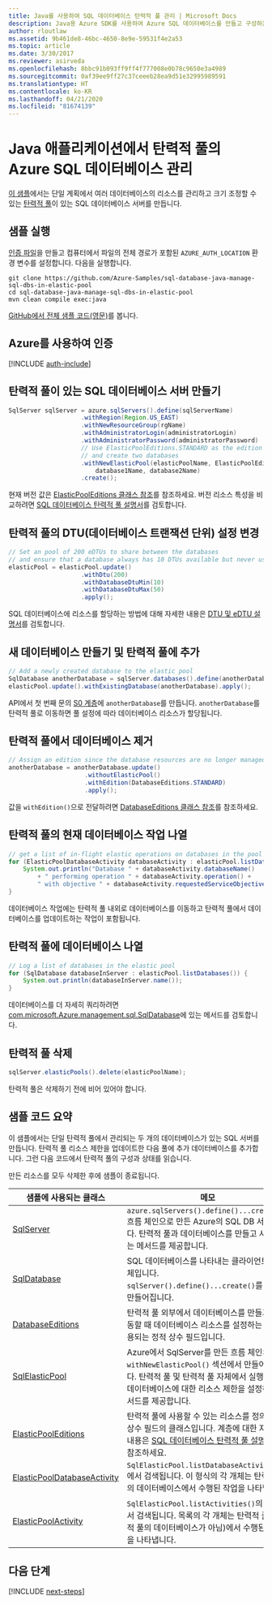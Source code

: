 ```yaml
---
title: Java를 사용하여 SQL 데이터베이스 탄력적 풀 관리 | Microsoft Docs
description: Java용 Azure SDK를 사용하여 Azure SQL 데이터베이스를 만들고 구성하는 샘플 코드
author: rloutlaw
ms.assetid: 9b461de8-46bc-4650-8e9e-59531f4e2a53
ms.topic: article
ms.date: 3/30/2017
ms.reviewer: asirveda
ms.openlocfilehash: 8bbc91b093ff9ff4f777008e0b78c9650e3a4989
ms.sourcegitcommit: 0af39ee9ff27c37ceeeb28ea9d51e32995989591
ms.translationtype: HT
ms.contentlocale: ko-KR
ms.lasthandoff: 04/21/2020
ms.locfileid: "81674139"
---
```

# <a name="manage-azure-sql-databases-in-elastic-pools-from-your-java-applications"></a>Java 애플리케이션에서 탄력적 풀의 Azure SQL 데이터베이스 관리

[이 샘플](https://github.com/Azure-Samples/sql-database-java-manage-sql-dbs-in-elastic-pool)에서는 단일 계획에서 여러 데이터베이스의 리소스를 관리하고 크기 조정할 수 있는 [탄력적 풀](/azure/sql-database/sql-database-elastic-pool)이 있는 SQL 데이터베이스 서버를 만듭니다.

## <a name="run-the-sample"></a>샘플 실행

[인증 파일](https://github.com/Azure/azure-sdk-for-java/blob/master/AUTH.md)을 만들고 컴퓨터에서 파일의 전체 경로가 포함된 `AZURE_AUTH_LOCATION` 환경 변수를 설정합니다. 다음을 실행합니다.

```
git clone https://github.com/Azure-Samples/sql-database-java-manage-sql-dbs-in-elastic-pool
cd sql-database-java-manage-sql-dbs-in-elastic-pool
mvn clean compile exec:java
```

[GitHub에서 전체 샘플 코드(영문)](https://github.com/Azure-Samples/sql-database-java-manage-sql-dbs-in-elastic-pool)를 봅니다.

## <a name="authenticate-with-azure"></a>Azure를 사용하여 인증

[!INCLUDE [auth-include](includes/java-auth-include.md)]

## <a name="create-a-sql-database-server-with-an-elastic-pool"></a>탄력적 풀이 있는 SQL 데이터베이스 서버 만들기

```java
SqlServer sqlServer = azure.sqlServers().define(sqlServerName)
                    .withRegion(Region.US_EAST)
                    .withNewResourceGroup(rgName)
                    .withAdministratorLogin(administratorLogin)
                    .withAdministratorPassword(administratorPassword)
                    // Use ElasticPoolEditions.STANDARD as the edition
                    // and create two databases
                    .withNewElasticPool(elasticPoolName, ElasticPoolEditions.STANDARD, 
                        database1Name, database2Name)
                    .create();
```

현재 버전 값은 [ElasticPoolEditions 클래스 참조](/java/api/com.microsoft.azure.management.sql.elasticpooleditions)를 참조하세요. 버전 리소스 특성을 비교하려면 [SQL 데이터베이스 탄력적 풀 설명서](/azure/sql-database/sql-database-elastic-pool)를 검토합니다. 

## <a name="change-database-transaction-unit-dtu-settings-in-an-elastic-pool"></a>탄력적 풀의 DTU(데이터베이스 트랜잭션 단위) 설정 변경

```java
// Set an pool of 200 eDTUs to share between the databases
// and ensure that a database always has 10 DTUs available but never uses more than 50
elasticPool = elasticPool.update()
                    .withDtu(200)
                    .withDatabaseDtuMin(10)
                    .withDatabaseDtuMax(50)
                    .apply();
```

SQL 데이터베이스에 리소스를 할당하는 방법에 대해 자세한 내용은 [DTU 및 eDTU 설명서](/azure/sql-database/sql-database-what-is-a-dtu)를 검토합니다.

## <a name="create-a-new-database-and-add-it-to-an-elastic-pool"></a>새 데이터베이스 만들기 및 탄력적 풀에 추가

```java
// Add a newly created database to the elastic pool
SqlDatabase anotherDatabase = sqlServer.databases().define(anotherDatabaseName).create();
elasticPool.update().withExistingDatabase(anotherDatabase).apply();            
```

API에서 첫 번째 문의 [S0 계층](/azure/sql-database/sql-database-service-tiers)에 `anotherDatabase`를 만듭니다. `anotherDatabase`를 탄력적 풀로 이동하면 풀 설정에 따라 데이터베이스 리소스가 할당됩니다.

## <a name="remove-a-database-from-an-elastic-pool"></a>탄력적 풀에서 데이터베이스 제거
```java
// Assign an edition since the database resources are no longer managed in the pool 
anotherDatabase = anotherDatabase.update()
                     .withoutElasticPool()
                     .withEdition(DatabaseEditions.STANDARD)
                     .apply();
```

값을 `withEdition()`으로 전달하려면 [DatabaseEditions 클래스 참조](/java/api/com.microsoft.azure.management.sql.databaseeditions)를 참조하세요.

## <a name="list-current-database-activities-in-an-elastic-pool"></a>탄력적 풀의 현재 데이터베이스 작업 나열
```java
// get a list of in-flight elastic operations on databases in the pool and log them 
for (ElasticPoolDatabaseActivity databaseActivity : elasticPool.listDatabaseActivities()) {
    System.out.println("Database " + databaseActivity.databaseName() 
        + " performing operation " + databaseActivity.operation() + 
        " with objective " + databaseActivity.requestedServiceObjective());
}
```

데이터베이스 작업에는 탄력적 풀 내외로 데이터베이스를 이동하고 탄력적 풀에서 데이터베이스를 업데이트하는 작업이 포함됩니다.


## <a name="list-databases-in-an-elastic-pool"></a>탄력적 풀에 데이터베이스 나열
```java
// Log a list of databases in the elastic pool 
for (SqlDatabase databaseInServer : elasticPool.listDatabases()) {
    System.out.println(databaseInServer.name());
}
```

데이터베이스를 더 자세히 쿼리하려면 [com.microsoft.Azure.management.sql.SqlDatabase](/java/api/com.microsoft.azure.management.sql.sqldatabase)에 있는 메서드를 검토합니다.

## <a name="delete-an-elastic-pool"></a>탄력적 풀 삭제
```java
sqlServer.elasticPools().delete(elasticPoolName);
```

탄력적 풀은 삭제하기 전에 비어 있어야 합니다.

## <a name="sample-code-summary"></a>샘플 코드 요약

이 샘플에서는 단일 탄력적 풀에서 관리되는 두 개의 데이터베이스가 있는 SQL 서버를 만듭니다. 탄력적 풀 리소스 제한을 업데이트한 다음 풀에 추가 데이터베이스를 추가합니다. 그런 다음 코드에서 탄력적 풀의 구성과 상태를 읽습니다. 

만든 리소스를 모두 삭제한 후에 샘플이 종료됩니다.

| 샘플에 사용되는 클래스 | 메모 |
|-------|-------|
| [SqlServer](/java/api/com.microsoft.azure.management.sql.sqlserver) | `azure.sqlServers().define()...create()` 흐름 체인으로 만든 Azure의 SQL DB 서버입니다. 탄력적 풀과 데이터베이스를 만들고 사용하는 메서드를 제공합니다. 
| [SqlDatabase](/java/api/com.microsoft.azure.management.sql.sqldatabase) | SQL 데이터베이스를 나타내는 클라이언트 쪽 개체입니다. `sqlServer().define()...create()`를 통해 만들어집니다. 
| [DatabaseEditions](/java/api/com.microsoft.azure.management.sql.databaseeditions) | 탄력적 풀 외부에서 데이터베이스를 만들거나 이동할 때 데이터베이스 리소스를 설정하는 데 사용되는 정적 상수 필드입니다.  
| [SqlElasticPool](/java/api/com.microsoft.azure.management.sql.sqlelasticpool) | Azure에서 SqlServer를 만든 흐름 체인의 `withNewElasticPool()` 섹션에서 만들어집니다. 탄력적 풀 및 탄력적 풀 자체에서 실행 중인 데이터베이스에 대한 리소스 제한을 설정하는 메서드를 제공합니다. 
| [ElasticPoolEditions](/java/api/com.microsoft.azure.management.sql.elasticpooleditions) | 탄력적 풀에 사용할 수 있는 리소스를 정의하는 상수 필드의 클래스입니다. 계층에 대한 자세한 내용은 [SQL 데이터베이스 탄력적 풀 설명서](/azure/sql-database/sql-database-elastic-pool)를 참조하세요. 
| [ElasticPoolDatabaseActivity](/java/api/com.microsoft.azure.management.sql.elasticpooldatabaseactivity) | `SqlElasticPool.listDatabaseActivities()`에서 검색됩니다. 이 형식의 각 개체는 탄력적 풀의 데이터베이스에서 수행된 작업을 나타냅니다.
| [ElasticPoolActivity](/java/api/com.microsoft.azure.management.sql.elasticpoolactivity) | `SqlElasticPool.listActivities()`의 목록에서 검색됩니다. 목록의 각 개체는 탄력적 풀(탄력적 풀의 데이터베이스가 아님)에서 수행된 작업을 나타냅니다.

## <a name="next-steps"></a>다음 단계

[!INCLUDE [next-steps](includes/java-next-steps.md)]